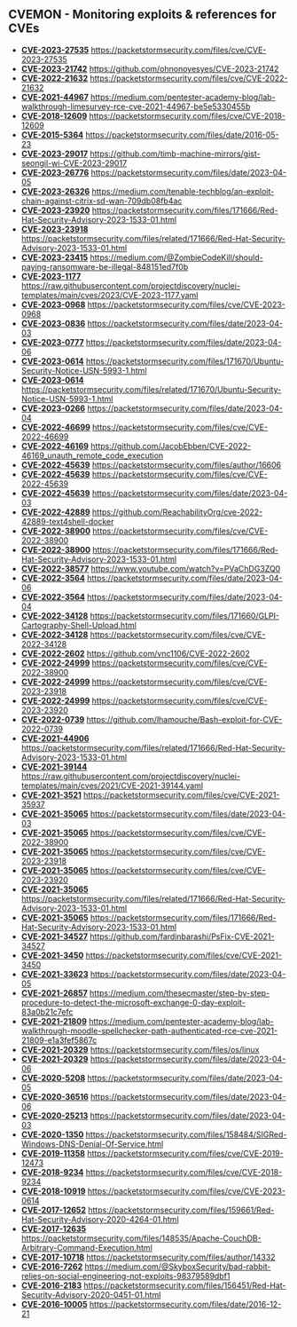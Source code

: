 ## CVEMON - Monitoring exploits & references for CVEs
- **[CVE-2023-27535](https://in.scanfactory.io/cvemon/CVE-2023-27535.html)** https://packetstormsecurity.com/files/cve/CVE-2023-27535
- **[CVE-2023-21742](https://in.scanfactory.io/cvemon/CVE-2023-21742.html)** https://github.com/ohnonoyesyes/CVE-2023-21742
- **[CVE-2022-21632](https://in.scanfactory.io/cvemon/CVE-2022-21632.html)** https://packetstormsecurity.com/files/cve/CVE-2022-21632
- **[CVE-2021-44967](https://in.scanfactory.io/cvemon/CVE-2021-44967.html)** https://medium.com/pentester-academy-blog/lab-walkthrough-limesurvey-rce-cve-2021-44967-be5e5330455b
- **[CVE-2018-12609](https://in.scanfactory.io/cvemon/CVE-2018-12609.html)** https://packetstormsecurity.com/files/cve/CVE-2018-12609
- **[CVE-2015-5364](https://in.scanfactory.io/cvemon/CVE-2015-5364.html)** https://packetstormsecurity.com/files/date/2016-05-23
- **[CVE-2023-29017](https://in.scanfactory.io/cvemon/CVE-2023-29017.html)** https://github.com/timb-machine-mirrors/gist-seongil-wi-CVE-2023-29017
- **[CVE-2023-26776](https://in.scanfactory.io/cvemon/CVE-2023-26776.html)** https://packetstormsecurity.com/files/date/2023-04-05
- **[CVE-2023-26326](https://in.scanfactory.io/cvemon/CVE-2023-26326.html)** https://medium.com/tenable-techblog/an-exploit-chain-against-citrix-sd-wan-709db08fb4ac
- **[CVE-2023-23920](https://in.scanfactory.io/cvemon/CVE-2023-23920.html)** https://packetstormsecurity.com/files/171666/Red-Hat-Security-Advisory-2023-1533-01.html
- **[CVE-2023-23918](https://in.scanfactory.io/cvemon/CVE-2023-23918.html)** https://packetstormsecurity.com/files/related/171666/Red-Hat-Security-Advisory-2023-1533-01.html
- **[CVE-2023-23415](https://in.scanfactory.io/cvemon/CVE-2023-23415.html)** https://medium.com/@ZombieCodeKill/should-paying-ransomware-be-illegal-848151ed7f0b
- **[CVE-2023-1177](https://in.scanfactory.io/cvemon/CVE-2023-1177.html)** https://raw.githubusercontent.com/projectdiscovery/nuclei-templates/main/cves/2023/CVE-2023-1177.yaml
- **[CVE-2023-0968](https://in.scanfactory.io/cvemon/CVE-2023-0968.html)** https://packetstormsecurity.com/files/cve/CVE-2023-0968
- **[CVE-2023-0836](https://in.scanfactory.io/cvemon/CVE-2023-0836.html)** https://packetstormsecurity.com/files/date/2023-04-03
- **[CVE-2023-0777](https://in.scanfactory.io/cvemon/CVE-2023-0777.html)** https://packetstormsecurity.com/files/date/2023-04-06
- **[CVE-2023-0614](https://in.scanfactory.io/cvemon/CVE-2023-0614.html)** https://packetstormsecurity.com/files/171670/Ubuntu-Security-Notice-USN-5993-1.html
- **[CVE-2023-0614](https://in.scanfactory.io/cvemon/CVE-2023-0614.html)** https://packetstormsecurity.com/files/related/171670/Ubuntu-Security-Notice-USN-5993-1.html
- **[CVE-2023-0266](https://in.scanfactory.io/cvemon/CVE-2023-0266.html)** https://packetstormsecurity.com/files/date/2023-04-04
- **[CVE-2022-46699](https://in.scanfactory.io/cvemon/CVE-2022-46699.html)** https://packetstormsecurity.com/files/cve/CVE-2022-46699
- **[CVE-2022-46169](https://in.scanfactory.io/cvemon/CVE-2022-46169.html)** https://github.com/JacobEbben/CVE-2022-46169_unauth_remote_code_execution
- **[CVE-2022-45639](https://in.scanfactory.io/cvemon/CVE-2022-45639.html)** https://packetstormsecurity.com/files/author/16606
- **[CVE-2022-45639](https://in.scanfactory.io/cvemon/CVE-2022-45639.html)** https://packetstormsecurity.com/files/cve/CVE-2022-45639
- **[CVE-2022-45639](https://in.scanfactory.io/cvemon/CVE-2022-45639.html)** https://packetstormsecurity.com/files/date/2023-04-03
- **[CVE-2022-42889](https://in.scanfactory.io/cvemon/CVE-2022-42889.html)** https://github.com/ReachabilityOrg/cve-2022-42889-text4shell-docker
- **[CVE-2022-38900](https://in.scanfactory.io/cvemon/CVE-2022-38900.html)** https://packetstormsecurity.com/files/cve/CVE-2022-38900
- **[CVE-2022-38900](https://in.scanfactory.io/cvemon/CVE-2022-38900.html)** https://packetstormsecurity.com/files/171666/Red-Hat-Security-Advisory-2023-1533-01.html
- **[CVE-2022-38577](https://in.scanfactory.io/cvemon/CVE-2022-38577.html)** https://www.youtube.com/watch?v=PVaChDG3ZQ0
- **[CVE-2022-3564](https://in.scanfactory.io/cvemon/CVE-2022-3564.html)** https://packetstormsecurity.com/files/date/2023-04-06
- **[CVE-2022-3564](https://in.scanfactory.io/cvemon/CVE-2022-3564.html)** https://packetstormsecurity.com/files/date/2023-04-04
- **[CVE-2022-34128](https://in.scanfactory.io/cvemon/CVE-2022-34128.html)** https://packetstormsecurity.com/files/171660/GLPI-Cartography-Shell-Upload.html
- **[CVE-2022-34128](https://in.scanfactory.io/cvemon/CVE-2022-34128.html)** https://packetstormsecurity.com/files/cve/CVE-2022-34128
- **[CVE-2022-2602](https://in.scanfactory.io/cvemon/CVE-2022-2602.html)** https://github.com/vnc1106/CVE-2022-2602
- **[CVE-2022-24999](https://in.scanfactory.io/cvemon/CVE-2022-24999.html)** https://packetstormsecurity.com/files/cve/CVE-2022-38900
- **[CVE-2022-24999](https://in.scanfactory.io/cvemon/CVE-2022-24999.html)** https://packetstormsecurity.com/files/cve/CVE-2023-23918
- **[CVE-2022-24999](https://in.scanfactory.io/cvemon/CVE-2022-24999.html)** https://packetstormsecurity.com/files/cve/CVE-2023-23920
- **[CVE-2022-0739](https://in.scanfactory.io/cvemon/CVE-2022-0739.html)** https://github.com/lhamouche/Bash-exploit-for-CVE-2022-0739
- **[CVE-2021-44906](https://in.scanfactory.io/cvemon/CVE-2021-44906.html)** https://packetstormsecurity.com/files/related/171666/Red-Hat-Security-Advisory-2023-1533-01.html
- **[CVE-2021-39144](https://in.scanfactory.io/cvemon/CVE-2021-39144.html)** https://raw.githubusercontent.com/projectdiscovery/nuclei-templates/main/cves/2021/CVE-2021-39144.yaml
- **[CVE-2021-3521](https://in.scanfactory.io/cvemon/CVE-2021-3521.html)** https://packetstormsecurity.com/files/cve/CVE-2021-35937
- **[CVE-2021-35065](https://in.scanfactory.io/cvemon/CVE-2021-35065.html)** https://packetstormsecurity.com/files/date/2023-04-03
- **[CVE-2021-35065](https://in.scanfactory.io/cvemon/CVE-2021-35065.html)** https://packetstormsecurity.com/files/cve/CVE-2022-38900
- **[CVE-2021-35065](https://in.scanfactory.io/cvemon/CVE-2021-35065.html)** https://packetstormsecurity.com/files/cve/CVE-2023-23918
- **[CVE-2021-35065](https://in.scanfactory.io/cvemon/CVE-2021-35065.html)** https://packetstormsecurity.com/files/cve/CVE-2023-23920
- **[CVE-2021-35065](https://in.scanfactory.io/cvemon/CVE-2021-35065.html)** https://packetstormsecurity.com/files/related/171666/Red-Hat-Security-Advisory-2023-1533-01.html
- **[CVE-2021-35065](https://in.scanfactory.io/cvemon/CVE-2021-35065.html)** https://packetstormsecurity.com/files/171666/Red-Hat-Security-Advisory-2023-1533-01.html
- **[CVE-2021-34527](https://in.scanfactory.io/cvemon/CVE-2021-34527.html)** https://github.com/fardinbarashi/PsFix-CVE-2021-34527
- **[CVE-2021-3450](https://in.scanfactory.io/cvemon/CVE-2021-3450.html)** https://packetstormsecurity.com/files/cve/CVE-2021-3450
- **[CVE-2021-33623](https://in.scanfactory.io/cvemon/CVE-2021-33623.html)** https://packetstormsecurity.com/files/date/2023-04-05
- **[CVE-2021-26857](https://in.scanfactory.io/cvemon/CVE-2021-26857.html)** https://medium.com/thesecmaster/step-by-step-procedure-to-detect-the-microsoft-exchange-0-day-exploit-83a0b21c7efc
- **[CVE-2021-21809](https://in.scanfactory.io/cvemon/CVE-2021-21809.html)** https://medium.com/pentester-academy-blog/lab-walkthrough-moodle-spellchecker-path-authenticated-rce-cve-2021-21809-e1a3fef5867c
- **[CVE-2021-20329](https://in.scanfactory.io/cvemon/CVE-2021-20329.html)** https://packetstormsecurity.com/files/os/linux
- **[CVE-2021-20329](https://in.scanfactory.io/cvemon/CVE-2021-20329.html)** https://packetstormsecurity.com/files/date/2023-04-06
- **[CVE-2020-5208](https://in.scanfactory.io/cvemon/CVE-2020-5208.html)** https://packetstormsecurity.com/files/date/2023-04-05
- **[CVE-2020-36516](https://in.scanfactory.io/cvemon/CVE-2020-36516.html)** https://packetstormsecurity.com/files/date/2023-04-06
- **[CVE-2020-25213](https://in.scanfactory.io/cvemon/CVE-2020-25213.html)** https://packetstormsecurity.com/files/date/2023-04-03
- **[CVE-2020-1350](https://in.scanfactory.io/cvemon/CVE-2020-1350.html)** https://packetstormsecurity.com/files/158484/SIGRed-Windows-DNS-Denial-Of-Service.html
- **[CVE-2019-11358](https://in.scanfactory.io/cvemon/CVE-2019-11358.html)** https://packetstormsecurity.com/files/cve/CVE-2019-12473
- **[CVE-2018-9234](https://in.scanfactory.io/cvemon/CVE-2018-9234.html)** https://packetstormsecurity.com/files/cve/CVE-2018-9234
- **[CVE-2018-10919](https://in.scanfactory.io/cvemon/CVE-2018-10919.html)** https://packetstormsecurity.com/files/cve/CVE-2023-0614
- **[CVE-2017-12652](https://in.scanfactory.io/cvemon/CVE-2017-12652.html)** https://packetstormsecurity.com/files/159661/Red-Hat-Security-Advisory-2020-4264-01.html
- **[CVE-2017-12635](https://in.scanfactory.io/cvemon/CVE-2017-12635.html)** https://packetstormsecurity.com/files/148535/Apache-CouchDB-Arbitrary-Command-Execution.html
- **[CVE-2017-10718](https://in.scanfactory.io/cvemon/CVE-2017-10718.html)** https://packetstormsecurity.com/files/author/14332
- **[CVE-2016-7262](https://in.scanfactory.io/cvemon/CVE-2016-7262.html)** https://medium.com/@SkyboxSecurity/bad-rabbit-relies-on-social-engineering-not-exploits-98379589dbf1
- **[CVE-2016-2183](https://in.scanfactory.io/cvemon/CVE-2016-2183.html)** https://packetstormsecurity.com/files/156451/Red-Hat-Security-Advisory-2020-0451-01.html
- **[CVE-2016-10005](https://in.scanfactory.io/cvemon/CVE-2016-10005.html)** https://packetstormsecurity.com/files/date/2016-12-21
